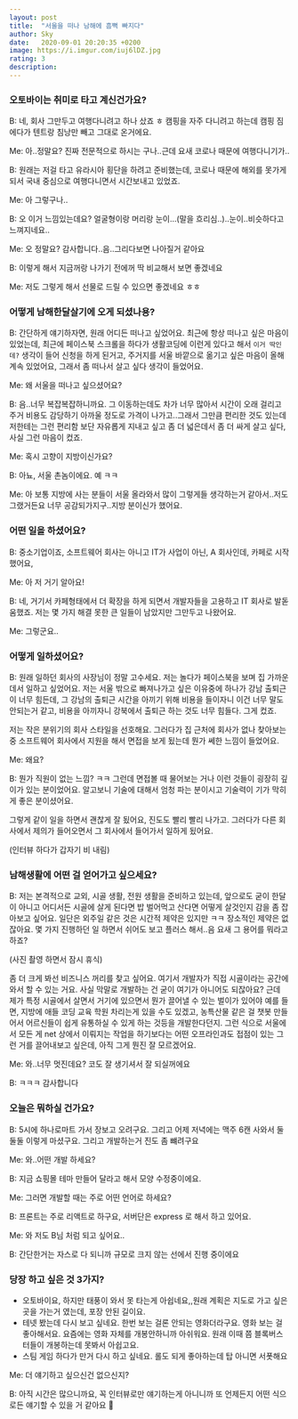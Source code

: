```yaml
---
layout: post
title:  "서울을 떠나 남해에 흠뻑 빠지다"
author: Sky
date:   2020-09-01 20:20:35 +0200
image: https://i.imgur.com/iuj6lDZ.jpg
rating: 3
description: 
---
```

### 오토바이는 취미로 타고 계신건가요?

B: 네, 회사 그만두고 여행다니려고 하나 샀죠 ㅎ 캠핑을 자주 다니려고 하는데 캠핑 짐에다가 텐트랑 침낭만 빼고 그대로 온거에요.

Me: 아..정말요? 진짜 전문적으로 하시는 구나..근데 요새 코로나 때문에 여행다니기가..

B: 원래는 저걸 타고 유라시아 횡단을 하려고 준비했는데, 코로나 때문에 해외를 못가게 되서 국내 중심으로 여행다니면서 시간보내고 있었죠.

Me: 아 그렇구나..

B: 오 이거 느낌있는데요? 얼굴형이랑 머리랑 눈이...(말을 흐리심..)..눈이..비슷하다고 느껴지네요..

Me: 오 정말요? 감사합니다..음..그리다보면 나아질거 같아요

B: 이렇게 해서 지금꺼랑 나가기 전에꺼 딱 비교해서 보면 좋겠네요

Me: 저도 그렇게 해서 선물로 드릴 수 있으면 좋겠네요 ㅎㅎ

### 어떻게 남해한달살기에 오게 되셨나용?

B: 간단하게 얘기하자면, 원래 어디든 떠나고 싶었어요. 최근에 항상 떠나고 싶은 마음이 있었는데, 최근에 페이스북 스크롤을 하다가 생활코딩에 이런게 있다고 해서 `이거 딱인데?` 생각이 들어 신청을 하게 된거고, 주거지를 서울 바깥으로 옮기고 싶은 마음이 올해 계속 있었어요, 그래서 좀 떠나서 살고 싶다 생각이 들었어요.

Me: 왜 서울을 떠나고 싶으셨어요?

B: 음..너무 복잡복잡하니까요. 그 이동하는데도 차가 너무 많아서 시간이 오래 걸리고 주거 비용도 감당하기 아까울 정도로 가격이 나가고..그래서 그만큼 편리한 것도 있는데 저한테는 그런 편리함 보단  자유롭게 지내고 싶고 좀 더 넓은데서 좀 더 싸게 살고 싶다, 사실 그런 마음이 컸죠.

Me: 혹시 고향이 지방이신가요?

B: 아뇨, 서울 촌놈이에요. 예 ㅋㅋ

Me: 아 보통 지방에 사는 분들이 서울 올라와서 많이 그렇게들 생각하는거 같아서..저도 그랬거든요 너무 공감되가지구..지방 분이신가 했어요.

### 어떤 일을 하셨어요?

B: 중소기업이죠, 소프트웨어 회사는 아니고 IT가 사업이 아닌, A 회사인데, 카페로 시작했어요,

Me: 아 저 거기 알아요!

B: 네, 거기서 카페형태에서 더 확장을 하게 되면서 개발자들을 고용하고 IT 회사로 발돋움했죠. 저는 몇 가지 해결 못한 큰 일들이 남았지만 그만두고 나왔어요.

Me: 그렇군요..

### 어떻게 일하셨어요?

B: 원래 일하던 회사의 사장님이 정말 고수세요. 저는 놀다가 페이스북을 보며 집 가까운데서 일하고 싶었어요. 저는 서울 밖으로 빠져나가고 싶은 이유중에 하나가 강남 출퇴근이 너무 힘든데, 그 강남의 출퇴근 시간을 아끼기 위해 비용을 들이자니 이건 너무 말도 안되는거 같고, 비용을 아끼자니 강북에서 출퇴근 하는 것도 너무 힘들다. 그게 컸죠.

저는 작은 분위기의 회사 스타일을 선호해요.  그러다가 집 근처에 회사가 없나 찾아보는 중 소프트웨어 회사에서 지원을 해서 면접을 보게 됬는데 뭔가 쎄한 느낌이 들었어요.

Me: 왜요?

B: 뭔가 직원이 없는 느낌? ㅋㅋ 그런데 면접볼 때 물어보는 거나 이런 것들이 굉장히 깊이가 있는 분이었어요. 알고보니 기술에 대해서 엄청 파는 분이시고 기술력이 기가 막히게 좋은 분이셨어요.

그렇게 같이 일을 하면서 괜찮게 잘 됬어요, 진도도 빨리 빨리 나가고. 그러다가 다른 회사에서 제의가 들어오면서 그 회사에서 들어가서 일하게 됬어요.

(인터뷰 하다가 갑자기 비 내림)

### 남해생활에 어떤 걸 얻어가고 싶으세요?

B: 저는 본격적으로 교외, 시골 생활, 전원 생활을 준비하고 있는데, 앞으로도 굳이 한달이 아니고 어디서든 시골에 살게 된다면 밥 벌어먹고 산다면 어떻게 살것인지 감을 좀 잡아보고 싶어요. 일단은 외주일 같은 것은 시간적 제약은 있지만 ㅋㅋ 장소적인 제약은 없잖아요. 몇 가지 진행하던 일 하면서 쉬어도 보고 플러스 해서..음 요새 그 용어를 뭐라고 하죠?

(사진 촬영 하면서 잠시 휴식)

좀 더 크게 봐선 비즈니스 꺼리를 찾고 싶어요. 여기서 개발자가 직접 시골이라는 공간에 와서 할 수 있는 거요. 사실 막말로 개발하는 건 굳이 여기가 아니어도 되잖아요? 근데 제가 특정 시골에서 살면서 거기에 있으면서 뭔가 끌어낼 수 있는 벌이가 있어야 예를 들면, 지방에 애들 코딩 교육 학원 차리는게 있을 수도 있겠고, 농특산물 같은 걸 챗봇 만들어서 어르신들이 쉽게 유통하실 수 있게 하는 것등을 개발한다던지. 그런 식으로 서울에서 모든 게 net 상에서 이뤄지는 작업을 하기보다는 어떤 오프라인과도 접점이 있는 그런 거를 끌어내보고 싶은데, 아직 그게 뭔진 잘 모르겠어요.

Me: 와..너무 멋진데요? 코도 잘 생기셔서 잘 되실꺼에요

B: ㅋㅋㅋ 감사합니다

### 오늘은 뭐하실 건가요?

B: 5시에 하나로마트 가서 장보고 오려구요. 그리고 어제 저녁에는 맥주 6캔 사와서 둘둘둘 이렇게 마셨구요.  그리고 개발하는거 진도 좀 뺴려구요

Me: 와..어떤 개발 하세요?

B: 지금 쇼핑몰 테마 만들어 달라고 해서 모양 수정중이에요. 

Me: 그러면 개발할 때는 주로 어떤 언어로 하세요?

B: 프론트는 주로 리액트로 하구요, 서버단은 express 로 해서 하고 있어요.

Me: 와 저도 B님 처럼 되고 싶어요..

B: 간단한거는 자스로 다 되니까 규모로 크지 않는 선에서 진행 중이에요

### 당장 하고 싶은 것 3가지?

- 오토바이요, 하지만 태풍이 와서 못 타는게 아쉽네요,,원래 계획은 지도로 가고 싶은 곳을 가는거 였는데, 포장 안된 길이요.
- 테넷 봤는데 다시 보고 싶네요. 한번 보는 걸론 안되는 영화더라구요. 영화 보는 걸 좋아해서요. 요즘에는 영화 자체를 개봉안하니까 아쉬워요. 원래 이때 쯤 블록버스터들이 개봉하는데 못봐서 아쉽고요.
- 스팀 게임 하다가 만거 다시 하고 싶네요.  롤도 되게 좋아하는데 탑 아니면 서폿해요

Me: 더 얘기하고 싶으신건 없으신지?

B: 아직 시간은 많으니까요, 꼭 인터뷰로만 얘기하는게 아니니까 또 언제든지 어떤 식으로든 얘기할 수 있을 거 같아요 🙂
